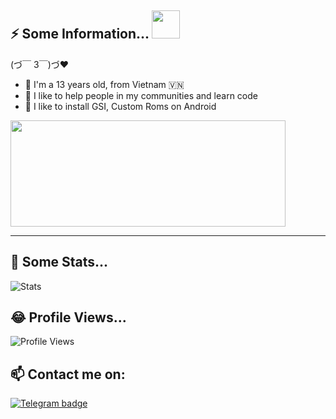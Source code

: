 ## ⚡ Some Information... <img src="https://i.pinimg.com/originals/35/d0/ba/35d0ba9d59207714c5a0a31c28706f96.gif" width="45px">
(づ￣ 3￣)づ❤

- 🐥 I'm a 13 years old, from Vietnam 🇻🇳
- 💬 I like to help people in my communities and learn code
- 🌱 I like to install GSI, Custom Roms on Android

<img src="https://jobs.hybrid-technologies.vn/wp-content/uploads/2020/06/andy-sm.png" width="440" height="170" />

---

## 🔭 Some Stats...
![Stats](https://github-readme-stats.vercel.app/api?username=TienDungVN&count_private=true&include_all_commits=true&show_icons=true)

## 😂 Profile Views...
![Profile Views](https://komarev.com/ghpvc/?username=TienDungVN)

## 📫 Contact me on:
[![Telegram badge](https://img.shields.io/badge/Telegram-30302f?style=flat&logo=telegram)](https://t.me/dung0402)




